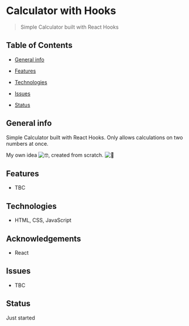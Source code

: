 # Calculator with Hooks

> Simple Calculator built with React Hooks

## Table of Contents

- [General info](#general-info)

- [Features](#features)

- [Technologies](#technologies)

- [Issues](#issues)

- [Status](#status)

## General info

Simple Calculator built with React Hooks. Only allows calculations on two numbers at once.

My own idea ![🤓](https://mail.google.com/mail/e/1f913), created from scratch. ![🔨](https://mail.google.com/mail/e/1f528)


## Features

- TBC


## Technologies

- HTML, CSS, JavaScript

## Acknowledgements

-  React

## Issues

- TBC


## Status

Just started
